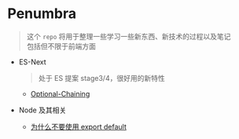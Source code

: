 # Penumbra

> 这个 `repo` 将用于整理一些学习一些新东西、新技术的过程以及笔记  
> 包括但不限于前端方面

- ES-Next

  > 处于 ES 提案 stage3/4，很好用的新特性

  - [Optional-Chaining]("./../ES-Next/Optional-Chaining/main.md")

- Node 及其相关
  - [为什么不要使用 export default]("./../CJS-vs-ESM/why-no-export-default.md")
